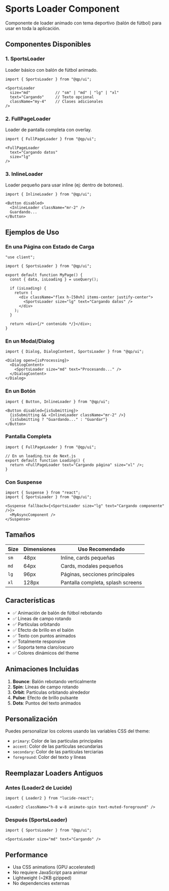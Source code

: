 # Sports Loader Component

Componente de loader animado con tema deportivo (balón de fútbol) para usar en toda la aplicación.

## Componentes Disponibles

### 1. SportsLoader
Loader básico con balón de fútbol animado.

```tsx
import { SportsLoader } from "@qp/ui";

<SportsLoader 
  size="md"           // "sm" | "md" | "lg" | "xl"
  text="Cargando"     // Texto opcional
  className="my-4"    // Clases adicionales
/>
```

### 2. FullPageLoader
Loader de pantalla completa con overlay.

```tsx
import { FullPageLoader } from "@qp/ui";

<FullPageLoader 
  text="Cargando datos" 
  size="lg" 
/>
```

### 3. InlineLoader
Loader pequeño para usar inline (ej: dentro de botones).

```tsx
import { InlineLoader } from "@qp/ui";

<Button disabled>
  <InlineLoader className="mr-2" />
  Guardando...
</Button>
```

## Ejemplos de Uso

### En una Página con Estado de Carga

```tsx
"use client";

import { SportsLoader } from "@qp/ui";

export default function MyPage() {
  const { data, isLoading } = useQuery();

  if (isLoading) {
    return (
      <div className="flex h-[50vh] items-center justify-center">
        <SportsLoader size="lg" text="Cargando datos" />
      </div>
    );
  }

  return <div>{/* contenido */}</div>;
}
```

### En un Modal/Dialog

```tsx
import { Dialog, DialogContent, SportsLoader } from "@qp/ui";

<Dialog open={isProcessing}>
  <DialogContent>
    <SportsLoader size="md" text="Procesando..." />
  </DialogContent>
</Dialog>
```

### En un Botón

```tsx
import { Button, InlineLoader } from "@qp/ui";

<Button disabled={isSubmitting}>
  {isSubmitting && <InlineLoader className="mr-2" />}
  {isSubmitting ? "Guardando..." : "Guardar"}
</Button>
```

### Pantalla Completa

```tsx
import { FullPageLoader } from "@qp/ui";

// En un loading.tsx de Next.js
export default function Loading() {
  return <FullPageLoader text="Cargando página" size="xl" />;
}
```

### Con Suspense

```tsx
import { Suspense } from "react";
import { SportsLoader } from "@qp/ui";

<Suspense fallback={<SportsLoader size="lg" text="Cargando componente" />}>
  <MyAsyncComponent />
</Suspense>
```

## Tamaños

| Size | Dimensiones | Uso Recomendado |
|------|-------------|-----------------|
| `sm` | 48px | Inline, cards pequeñas |
| `md` | 64px | Cards, modales pequeños |
| `lg` | 96px | Páginas, secciones principales |
| `xl` | 128px | Pantalla completa, splash screens |

## Características

- ✅ Animación de balón de fútbol rebotando
- ✅ Líneas de campo rotando
- ✅ Partículas orbitando
- ✅ Efecto de brillo en el balón
- ✅ Texto con puntos animados
- ✅ Totalmente responsive
- ✅ Soporta tema claro/oscuro
- ✅ Colores dinámicos del theme

## Animaciones Incluidas

1. **Bounce**: Balón rebotando verticalmente
2. **Spin**: Líneas de campo rotando
3. **Orbit**: Partículas orbitando alrededor
4. **Pulse**: Efecto de brillo pulsante
5. **Dots**: Puntos del texto animados

## Personalización

Puedes personalizar los colores usando las variables CSS del theme:

- `primary`: Color de las partículas principales
- `accent`: Color de las partículas secundarias
- `secondary`: Color de las partículas terciarias
- `foreground`: Color del texto y líneas

## Reemplazar Loaders Antiguos

### Antes (Loader2 de Lucide)
```tsx
import { Loader2 } from "lucide-react";

<Loader2 className="h-8 w-8 animate-spin text-muted-foreground" />
```

### Después (SportsLoader)
```tsx
import { SportsLoader } from "@qp/ui";

<SportsLoader size="md" text="Cargando" />
```

## Performance

- Usa CSS animations (GPU accelerated)
- No requiere JavaScript para animar
- Lightweight (~2KB gzipped)
- No dependencies externas
